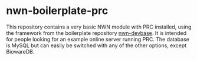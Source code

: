 # nwn-boilerplate-prc
This repository contains a very basic NWN module with PRC installed, using the framework from the boilerplate repository [nwn-devbase](https://github.com/jakkn/nwn-devbase/). It is intended for people looking for an example online server running PRC. The database is MySQL but can easily be switched with any of the other options, except BiowareDB.

